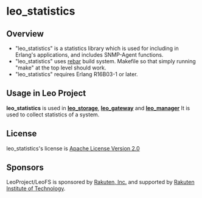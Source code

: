 # leo_statistics

## Overview

* "leo_statistics" is a statistics library which is used for including in Erlang's applications, and includes SNMP-Agent functions.
* "leo_statistics" uses [rebar](https://github.com/rebar/rebar) build system. Makefile so that simply running "make" at the top level should work.
* "leo_statistics" requires Erlang R16B03-1 or later.

## Usage in Leo Project

**leo_statistics** is used in [**leo_storage**](https://github.com/leo-project/leo_storage), [**leo_gateway**](https://github.com/leo-project/leo_gateway) and [**leo_manager**](https://github.com/leo-project/leo_manager)
It is used to collect statistics of a system.

## License

leo_statistics's license is [Apache License Version 2.0](http://www.apache.org/licenses/LICENSE-2.0.html)

## Sponsors

LeoProject/LeoFS is sponsored by [Rakuten, Inc.](http://global.rakuten.com/corp/) and supported by [Rakuten Institute of Technology](http://rit.rakuten.co.jp/).
